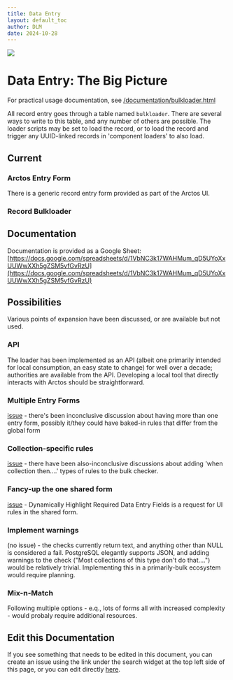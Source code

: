 ```yaml
---
title: Data Entry
layout: default_toc
author: DLM
date: 2024-10-28
---
```


![](https://raw.githubusercontent.com/ArctosDB/documentation-wiki/gh-pages/tutorial_images/Bear%20Work%20in%20Progress.JPG)

# Data Entry: The Big Picture

For practical usage documentation, see [/documentation/bulkloader.html](/documentation/bulkloader.html)


All record entry goes through a table named ``bulkloader``. There are several ways to write to this table, and any number of others are possible. The loader scripts may be set to load the record, or to load the record and trigger any UUID-linked records in 'component loaders' to also load.


## Current

### Arctos Entry Form

There is a generic record entry form provided as part of the Arctos UI.

### Record Bulkloader

## Documentation

Documentation is provided as a Google Sheet: [https://docs.google.com/spreadsheets/d/1VbNC3k17WAHMum_qD5UYoXxUUWwXXh5gZSM5vfGvRzU](https://docs.google.com/spreadsheets/d/1VbNC3k17WAHMum_qD5UYoXxUUWwXXh5gZSM5vfGvRzU)

## Possibilities

Various points of expansion have been discussed, or are available but not used.

### API

The loader has been implemented as an API (albeit one primarily intended for local consumption, an easy state to change) for well over a decade; authorities are available from the API. Developing a local tool that directly interacts with Arctos should be straightforward.

### Multiple Entry Forms

[issue](https://github.com/orgs/ArctosDB/discussions/8052) - there's been inconclusive discussion about having more than one entry form, possibly it/they could have baked-in rules that differ from the global form

### Collection-specific rules


[issue](https://github.com/orgs/ArctosDB/discussions/4384)  - there have been also-inconclusive discussions about adding 'when collection then....' types of rules to the bulk checker.

### Fancy-up the one shared form


[issue](https://github.com/orgs/ArctosDB/discussions/7560) - Dynamically Highlight Required Data Entry Fields is a request for UI rules in the shared form.


### Implement warnings

(no issue) - the checks currently return text, and anything other than NULL is considered a fail. PostgreSQL elegantly supports JSON, and adding warnings to the check ("Most collections of this type don't do that....") would be relatively trivial. Implementing this in a primarily-bulk ecosystem would require planning.

### Mix-n-Match

Following multiple options - e.q., lots of forms all with increased complexity - would probaly require additional resources.




## Edit this Documentation

If you see something that needs to be edited in this document, you can create an issue using the link under the search widget at the top left side of this page, or you can edit directly [here](https://github.com/ArctosDB/documentation-wiki/edit/gh-pages/_how_to/data_entry.markdown).